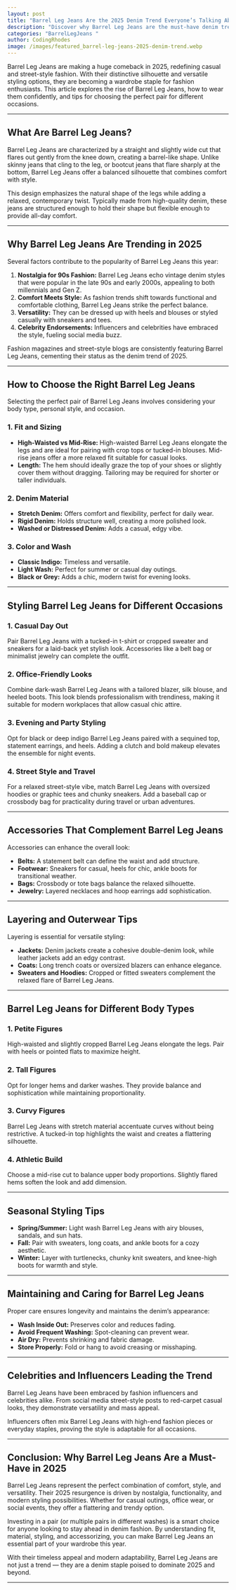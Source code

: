 ```yaml
---
layout: post
title: "Barrel Leg Jeans Are the 2025 Denim Trend Everyone’s Talking About — Here’s How to Style Them"
description: "Discover why Barrel Leg Jeans are the must-have denim trend of 2025. Learn how to style them for every occasion, choose the right fit, and elevate your wardrobe with the latest fashion insights."
categories: "BarrelLegJeans "
author: CodingRhodes
image: /images/featured_barrel-leg-jeans-2025-denim-trend.webp
---
```


Barrel Leg Jeans are making a huge comeback in 2025, redefining casual and street-style fashion. With their distinctive silhouette and versatile styling options, they are becoming a wardrobe staple for fashion enthusiasts. This article explores the rise of Barrel Leg Jeans, how to wear them confidently, and tips for choosing the perfect pair for different occasions.

<ins class="adsbygoogle"
     style="display:block"
     data-ad-client="ca-pub-2784742237479601"
     data-ad-slot="3760872290"
     data-ad-format="auto"
     data-full-width-responsive="true"></ins>
<script>
     (adsbygoogle = window.adsbygoogle || []).push({});
</script>

---

## What Are Barrel Leg Jeans?

Barrel Leg Jeans are characterized by a straight and slightly wide cut that flares out gently from the knee down, creating a barrel-like shape. Unlike skinny jeans that cling to the leg, or bootcut jeans that flare sharply at the bottom, Barrel Leg Jeans offer a balanced silhouette that combines comfort with style.

This design emphasizes the natural shape of the legs while adding a relaxed, contemporary twist. Typically made from high-quality denim, these jeans are structured enough to hold their shape but flexible enough to provide all-day comfort.

---

## Why Barrel Leg Jeans Are Trending in 2025

Several factors contribute to the popularity of Barrel Leg Jeans this year:

1. **Nostalgia for 90s Fashion:** Barrel Leg Jeans echo vintage denim styles that were popular in the late 90s and early 2000s, appealing to both millennials and Gen Z.
2. **Comfort Meets Style:** As fashion trends shift towards functional and comfortable clothing, Barrel Leg Jeans strike the perfect balance.
3. **Versatility:** They can be dressed up with heels and blouses or styled casually with sneakers and tees.
4. **Celebrity Endorsements:** Influencers and celebrities have embraced the style, fueling social media buzz.

Fashion magazines and street-style blogs are consistently featuring Barrel Leg Jeans, cementing their status as the denim trend of 2025.

---

## How to Choose the Right Barrel Leg Jeans

<ins class="adsbygoogle"
     style="display:block"
     data-ad-client="ca-pub-2784742237479601"
     data-ad-slot="3760872290"
     data-ad-format="auto"
     data-full-width-responsive="true"></ins>
<script>
     (adsbygoogle = window.adsbygoogle || []).push({});
</script>

Selecting the perfect pair of Barrel Leg Jeans involves considering your body type, personal style, and occasion.

### 1. **Fit and Sizing**

* **High-Waisted vs Mid-Rise:** High-waisted Barrel Leg Jeans elongate the legs and are ideal for pairing with crop tops or tucked-in blouses. Mid-rise jeans offer a more relaxed fit suitable for casual looks.
* **Length:** The hem should ideally graze the top of your shoes or slightly cover them without dragging. Tailoring may be required for shorter or taller individuals.

### 2. **Denim Material**

* **Stretch Denim:** Offers comfort and flexibility, perfect for daily wear.
* **Rigid Denim:** Holds structure well, creating a more polished look.
* **Washed or Distressed Denim:** Adds a casual, edgy vibe.

### 3. **Color and Wash**

* **Classic Indigo:** Timeless and versatile.
* **Light Wash:** Perfect for summer or casual day outings.
* **Black or Grey:** Adds a chic, modern twist for evening looks.

---

## Styling Barrel Leg Jeans for Different Occasions

<ins class="adsbygoogle"
     style="display:block"
     data-ad-client="ca-pub-2784742237479601"
     data-ad-slot="3760872290"
     data-ad-format="auto"
     data-full-width-responsive="true"></ins>
<script>
     (adsbygoogle = window.adsbygoogle || []).push({});
</script>

### 1. **Casual Day Out**

Pair Barrel Leg Jeans with a tucked-in t-shirt or cropped sweater and sneakers for a laid-back yet stylish look. Accessories like a belt bag or minimalist jewelry can complete the outfit.

### 2. **Office-Friendly Looks**

Combine dark-wash Barrel Leg Jeans with a tailored blazer, silk blouse, and heeled boots. This look blends professionalism with trendiness, making it suitable for modern workplaces that allow casual chic attire.

### 3. **Evening and Party Styling**

Opt for black or deep indigo Barrel Leg Jeans paired with a sequined top, statement earrings, and heels. Adding a clutch and bold makeup elevates the ensemble for night events.

### 4. **Street Style and Travel**

For a relaxed street-style vibe, match Barrel Leg Jeans with oversized hoodies or graphic tees and chunky sneakers. Add a baseball cap or crossbody bag for practicality during travel or urban adventures.

---

## Accessories That Complement Barrel Leg Jeans

Accessories can enhance the overall look:

* **Belts:** A statement belt can define the waist and add structure.
* **Footwear:** Sneakers for casual, heels for chic, ankle boots for transitional weather.
* **Bags:** Crossbody or tote bags balance the relaxed silhouette.
* **Jewelry:** Layered necklaces and hoop earrings add sophistication.

<ins class="adsbygoogle"
     style="display:block"
     data-ad-client="ca-pub-2784742237479601"
     data-ad-slot="3760872290"
     data-ad-format="auto"
     data-full-width-responsive="true"></ins>
<script>
     (adsbygoogle = window.adsbygoogle || []).push({});
</script>

---

## Layering and Outerwear Tips

Layering is essential for versatile styling:

* **Jackets:** Denim jackets create a cohesive double-denim look, while leather jackets add an edgy contrast.
* **Coats:** Long trench coats or oversized blazers can enhance elegance.
* **Sweaters and Hoodies:** Cropped or fitted sweaters complement the relaxed flare of Barrel Leg Jeans.

---

## Barrel Leg Jeans for Different Body Types

### 1. **Petite Figures**

High-waisted and slightly cropped Barrel Leg Jeans elongate the legs. Pair with heels or pointed flats to maximize height.

### 2. **Tall Figures**

Opt for longer hems and darker washes. They provide balance and sophistication while maintaining proportionality.

### 3. **Curvy Figures**

Barrel Leg Jeans with stretch material accentuate curves without being restrictive. A tucked-in top highlights the waist and creates a flattering silhouette.

<ins class="adsbygoogle"
     style="display:block"
     data-ad-client="ca-pub-2784742237479601"
     data-ad-slot="3760872290"
     data-ad-format="auto"
     data-full-width-responsive="true"></ins>
<script>
     (adsbygoogle = window.adsbygoogle || []).push({});
</script>

### 4. **Athletic Build**

Choose a mid-rise cut to balance upper body proportions. Slightly flared hems soften the look and add dimension.

---

## Seasonal Styling Tips

* **Spring/Summer:** Light wash Barrel Leg Jeans with airy blouses, sandals, and sun hats.
* **Fall:** Pair with sweaters, long coats, and ankle boots for a cozy aesthetic.
* **Winter:** Layer with turtlenecks, chunky knit sweaters, and knee-high boots for warmth and style.

---

## Maintaining and Caring for Barrel Leg Jeans

Proper care ensures longevity and maintains the denim’s appearance:

* **Wash Inside Out:** Preserves color and reduces fading.
* **Avoid Frequent Washing:** Spot-cleaning can prevent wear.
* **Air Dry:** Prevents shrinking and fabric damage.
* **Store Properly:** Fold or hang to avoid creasing or misshaping.

---

## Celebrities and Influencers Leading the Trend

Barrel Leg Jeans have been embraced by fashion influencers and celebrities alike. From social media street-style posts to red-carpet casual looks, they demonstrate versatility and mass appeal.

<ins class="adsbygoogle"
     style="display:block"
     data-ad-client="ca-pub-2784742237479601"
     data-ad-slot="3760872290"
     data-ad-format="auto"
     data-full-width-responsive="true"></ins>
<script>
     (adsbygoogle = window.adsbygoogle || []).push({});
</script>

Influencers often mix Barrel Leg Jeans with high-end fashion pieces or everyday staples, proving the style is adaptable for all occasions.

---

## Conclusion: Why Barrel Leg Jeans Are a Must-Have in 2025

Barrel Leg Jeans represent the perfect combination of comfort, style, and versatility. Their 2025 resurgence is driven by nostalgia, functionality, and modern styling possibilities. Whether for casual outings, office wear, or social events, they offer a flattering and trendy option.

Investing in a pair (or multiple pairs in different washes) is a smart choice for anyone looking to stay ahead in denim fashion. By understanding fit, material, styling, and accessorizing, you can make Barrel Leg Jeans an essential part of your wardrobe this year.

<ins class="adsbygoogle"
     style="display:block"
     data-ad-client="ca-pub-2784742237479601"
     data-ad-slot="3760872290"
     data-ad-format="auto"
     data-full-width-responsive="true"></ins>
<script>
     (adsbygoogle = window.adsbygoogle || []).push({});
</script>

With their timeless appeal and modern adaptability, Barrel Leg Jeans are not just a trend — they are a denim staple poised to dominate 2025 and beyond.

---
